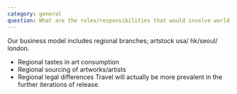 ```yaml
---
category: general
question: What are the roles/responsibilities that would involve world travel?
---
```

Our business model includes regional branches; artstock usa/ hk/seoul/ london.
* Regional tastes in art consumption
* Regional sourcing of artworks/artists 
* Regional legal differences 
Travel will actually be more prevalent in the further iterations of release. 
